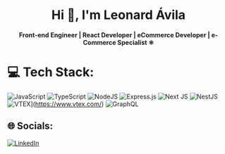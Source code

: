 <h1 align="center">Hi 👋, I'm Leonard Ávila</h1>
<h4 align="center">Front-end Engineer | React Developer | eCommerce Developer | e-Commerce Specialist ⚛️</h4>

# 💻 Tech Stack:
![JavaScript](https://img.shields.io/badge/javascript-%23323330.svg?style=flat&logo=javascript&logoColor=%23F7DF1E) ![TypeScript](https://img.shields.io/badge/typescript-%23007ACC.svg?style=flat&logo=typescript&logoColor=white) ![NodeJS](https://img.shields.io/badge/node.js-6DA55F?style=flat&logo=node.js&logoColor=white) ![Express.js](https://img.shields.io/badge/express.js-%23404d59.svg?style=flat&logo=express&logoColor=%2361DAFB) ![Next JS](https://img.shields.io/badge/Next-black?style=flat&logo=next.js&logoColor=white) ![NestJS](https://img.shields.io/badge/nestjs-%23E0234E.svg?style=flat&logo=nestjs&logoColor=white) ![VTEX](https://img.shields.io/badge/VTEX-%23F71963.svg?style=flat&logo=VTEX&logoColor=white)](https://www.vtex.com/) ![GraphQL](https://img.shields.io/badge/-GraphQL-E10098?style=flat&logo=graphql&logoColor=white)

## 🌐 Socials:
[![LinkedIn](https://img.shields.io/badge/LinkedIn-%230077B5.svg?logo=linkedin&logoColor=white)](https://linkedin.com/in/leonardjavilas) 
